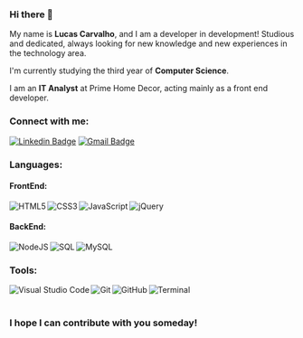 ### Hi there 👋

My name is **Lucas Carvalho**, and I am a developer in development! Studious and dedicated, always looking for new knowledge and new experiences in the technology area.

I'm currently studying the third year of **Computer Science**.

I am an **IT Analyst** at Prime Home Decor, acting mainly as a front end developer.

### Connect with me:
<a href="https://www.linkedin.com/in/dev-lucas-carvalho/" target="_blank"><img src="https://i.imgur.com/cQZE8C8.png" alt="Linkedin Badge" /></a>
<a href="mailto:lucashms.carvalho@gmail.com" target="_blank"><img src="https://i.imgur.com/wOdadgd.png" alt="Gmail Badge" /></a>

<h3>Languages:</h3>
<h4>FrontEnd:</h4>
<img align="left" src="https://i.imgur.com/k2DH5I2.png" alt="HTML5" />
<img align="left" src="https://i.imgur.com/j5bqrw8.png" alt="CSS3" />
<img align="left" src="https://i.imgur.com/BiyCjYm.png" alt="JavaScript" />
<img align="left" src="https://i.imgur.com/LUlwcwd.png" alt="jQuery" />
<br />
<h4>BackEnd:</h4>
<img align="left" src="https://i.imgur.com/TdJi6JU.png" alt="NodeJS" />
<img align="left" src="https://i.imgur.com/WyrjOGy.png" alt="SQL" />
<img align="left" src="https://i.imgur.com/NMC5rsH.png" alt="MySQL" />
<br />
<h3>Tools:</h3>
<img align="left" src="https://i.imgur.com/pewfrcI.png" alt="Visual Studio Code" />
<img align="left" src="https://i.imgur.com/kDw3hZA.png" alt="Git" />
<img align="left" src="https://i.imgur.com/UgZzHMe.png" alt="GitHub">
<img align="left" src="https://i.imgur.com/JVHpCFg.png" alt="Terminal">
<br /><br />
<h3>I hope I can contribute with you someday!</h3>
